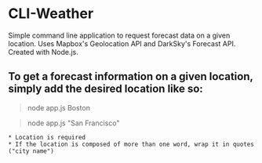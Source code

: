 # CLI-Weather
Simple command line application to request forecast data on a given location. Uses Mapbox's Geolocation API and DarkSky's Forecast API. Created with Node.js.

## To get a forecast information on a given location, simply add the desired location like so:
> node app.js Boston

> node app.js "San Francisco"

    * Location is required
    * If the location is composed of more than one word, wrap it in quotes ("city name")
